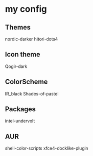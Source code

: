 # my config

## Themes

nordic-darker
hitori-dots4

## Icon theme

Qogir-dark

## ColorScheme

IR_black
Shades-of-pastel

## Packages

intel-undervolt

## AUR

shell-color-scripts
xfce4-docklike-plugin
